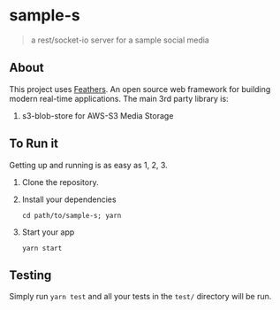 # sample-s

> a rest/socket-io server for a sample social media

## About

This project uses [Feathers](http://feathersjs.com). An open source web framework for building modern real-time applications. The main 3rd party library is:
1. s3-blob-store for AWS-S3 Media Storage 


## To Run it

Getting up and running is as easy as 1, 2, 3.

1. Clone the repository.
2. Install your dependencies

    ```
    cd path/to/sample-s; yarn
    ```

3. Start your app

    ```
    yarn start
    ```

## Testing

Simply run `yarn test` and all your tests in the `test/` directory will be run.


